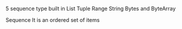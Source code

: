 5 sequence type built in 
List
Tuple
Range
String
Bytes and ByteArray


Sequence 
It is an ordered set of items
